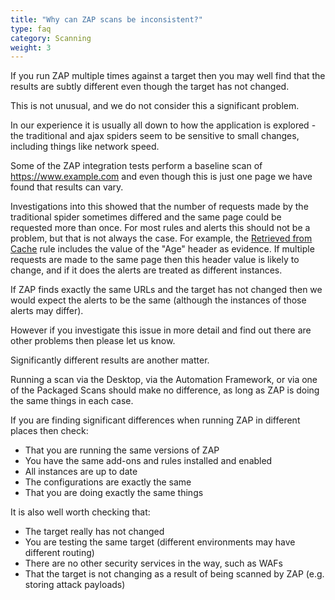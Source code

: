 ```yaml
---
title: "Why can ZAP scans be inconsistent?"
type: faq
category: Scanning
weight: 3
---
```


If you run ZAP multiple times against a target then you may well find that the results are subtly different even though the target has not changed.

This is not unusual, and we do not consider this a significant problem.

In our experience it is usually all down to how the application is explored - the traditional and ajax spiders seem to be sensitive to small changes, including things like network speed.

Some of the ZAP integration tests perform a baseline scan of https://www.example.com and even though this is just one 
page we have found that results can vary.

Investigations into this showed that the number of requests made by the traditional spider sometimes differed and the same
page could be requested more than once.
For most rules and alerts this should not be a problem, but that is not always the case.
For example, the [Retrieved from Cache](/docs/alerts/10050/) rule includes the value of the "Age" header as evidence.
If multiple requests are made to the same page then this header value is likely to change, and if it does the alerts are
treated as different instances.

If ZAP finds exactly the same URLs and the target has not changed then we would expect the alerts to be the same (although the instances of those alerts may differ).

However if you investigate this issue in more detail and find out there are other problems then please let us know.

Significantly different results are another matter.

Running a scan via the Desktop, via the Automation Framework, or via one of the Packaged Scans should make no difference, as long as ZAP is doing the same things in each case.

If you are finding significant differences when running ZAP in different places then check:

* That you are running the same versions of ZAP
* You have the same add-ons and rules installed and enabled
* All instances are up to date
* The configurations are exactly the same
* That you are doing exactly the same things

It is also well worth checking that:

* The target really has not changed
* You are testing the same target (different environments may have different routing)
* There are no other security services in the way, such as WAFs
* That the target is not changing as a result of being scanned by ZAP (e.g. storing attack payloads)
